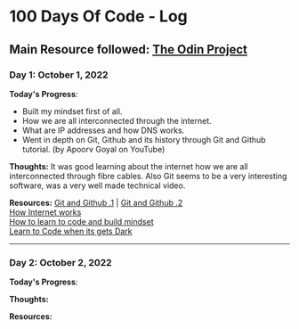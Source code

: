 # 100 Days Of Code - Log
## Main Resource followed: [The Odin Project](https://www.theodinproject.com/paths)   


### Day 1: October 1, 2022

**Today's Progress**:
- Built my mindset first of all.  
- How we are all interconnected through the internet.  
- What are IP addresses and how DNS works.  
- Went in depth on Git, Github and its history through Git and Github tutorial. (by Apoorv Goyal on YouTube)  

**Thoughts:** It was good learning about the internet how we are all interconnected through fibre cables. Also Git seems to be a very interesting software, was a very well made technical video.  

**Resources:** [Git and Github .1](https://youtu.be/LQ2LTPHeTts) | [Git and Github .2](https://youtu.be/fkKfKsASjV4)   
               [How Internet works](https://developer.mozilla.org/en-US/docs/Learn/Common_questions/How_does_the_Internet_work)   
               [How to learn to code and build mindset](https://youtu.be/j-BVv0XW1H8)   
               [Learn to Code when its gets Dark](https://www.freecodecamp.org/news/learning-to-code-when-it-gets-dark-e485edfb58fd#.yjh0fehje)   
               
<!---**Link(s) to work**: [Calculator App](http://www.example.com)--->   
-----------------------------------------------------------------------------------------------------------------------------------------------------------
### Day 2: October 2, 2022

**Today's Progress**:


**Thoughts:** 

**Resources:**  
               
<!---**Link to work**: [Calculator App](http://www.example.com)--->  
